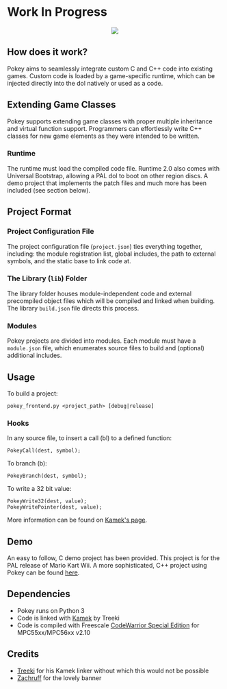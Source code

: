 # Work In Progress
<p align="center">
  <img src="https://github.com/riidefi/Pokey/blob/master/banner.png">
</p>

## How does it work?
Pokey aims to seamlessly integrate custom C and C++ code into existing games. Custom code is loaded by a game-specific runtime, which can be injected directly into the dol natively or used as a code.

## Extending Game Classes
Pokey supports extending game classes with proper multiple inheritance and virtual function support. Programmers can effortlessly write C++ classes for new game elements as they were intended to be written.

### Runtime
The runtime must load the compiled code file. Runtime 2.0 also comes with Universal Bootstrap, allowing a PAL dol to boot on other region discs. A demo project that implements the patch files and much more has been included (see section below).

## Project Format

### Project Configuration File
The project configuration file (`project.json`) ties everything together, including: the module registration list, global includes, the path to external symbols, and the static base to link code at.

### The Library (`lib`) Folder
The library folder houses module-independent code and external precompiled object files which will be compiled and linked when building. The library `build.json` file directs this process.

### Modules
Pokey projects are divided into modules. Each module must have a `module.json` file, which enumerates source files to build and  (optional) additional includes.

## Usage
To build a project:
```
pokey_frontend.py <project_path> [debug|release]
```
### Hooks
In any source file, to insert a call (bl) to a defined function:
```
PokeyCall(dest, symbol);
```
To branch (b):
```
PokeyBranch(dest, symbol);
```
To write a 32 bit value:
```
PokeyWrite32(dest, value);
PokeyWritePointer(dest, value);
```
More information can be found on <a href="https://github.com/Treeki/Kamek/blob/master/preproc_demo.cpp">Kamek's page</a>.

## Demo
An easy to follow, C demo project has been provided. This project is for the PAL release of Mario Kart Wii. A more sophisticated, C++ project using Pokey can be found <a href="https://github.com/riidefi/Comet">here</a>.

## Dependencies
- Pokey runs on Python 3
- Code is linked with <a href="https://github.com/Treeki/Kamek">Kamek</a> by Treeki
- Code is compiled with Freescale <a href="http://www.freescale.com/webapp/sps/site/overview.jsp?code=CW_SPECIALEDITIONS">
    CodeWarrior Special Edition</a> for MPC55xx/MPC56xx v2.10

## Credits
- <a href="https://github.com/Treeki">Treeki</a> for his Kamek linker without which this would not be possible
- <a href="https://twitter.com/Zachruff">Zachruff</a> for the lovely banner
